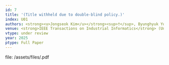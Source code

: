 ```yaml
---
id: 7
title: '(Title withheld due to double-blind policy.)'
index: U01
authors: <strong><u>Jongseok Kim</u></strong><sup>†</sup>, Byunghyuk Youn<sup>†</sup>, Ohyun Jo*
venue: <strong>IEEE Transactions on Industrial Informatics</strong> (Under Review)
vtype: under review
year: 2025
ptype: Full Paper
---
```


file: /assets/files/.pdf

